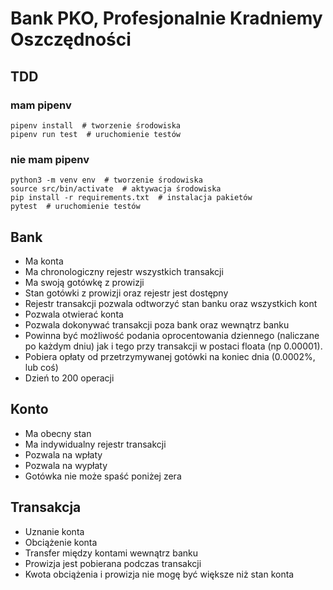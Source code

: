 # Bank PKO, Profesjonalnie Kradniemy Oszczędności

## TDD

### mam pipenv

    pipenv install  # tworzenie środowiska
    pipenv run test  # uruchomienie testów

### nie mam pipenv

    python3 -m venv env  # tworzenie środowiska
    source src/bin/activate  # aktywacja środowiska
    pip install -r requirements.txt  # instalacja pakietów
    pytest  # uruchomienie testów

## Bank

- Ma konta
- Ma chronologiczny rejestr wszystkich transakcji
- Ma swoją gotówkę z prowizji
- Stan gotówki z prowizji oraz rejestr jest dostępny
- Rejestr transakcji pozwala odtworzyć stan banku oraz wszystkich kont
- Pozwala otwierać konta
- Pozwala dokonywać transakcji poza bank oraz wewnątrz banku
- Powinna być możliwość podania oprocentowania dziennego (naliczane po każdym dniu) jak i tego przy transakcji w postaci floata (np 0.00001).
- Pobiera opłaty od przetrzymywanej gotówki na koniec dnia (0.0002%, lub coś)
- Dzień to 200 operacji

## Konto

- Ma obecny stan
- Ma indywidualny rejestr transakcji
- Pozwala na wpłaty
- Pozwala na wypłaty
- Gotówka nie może spaść poniżej zera

## Transakcja

- Uznanie konta
- Obciążenie konta
- Transfer między kontami wewnątrz banku
- Prowizja jest pobierana podczas transakcji
- Kwota obciążenia i prowizja nie mogę być większe niż stan konta
